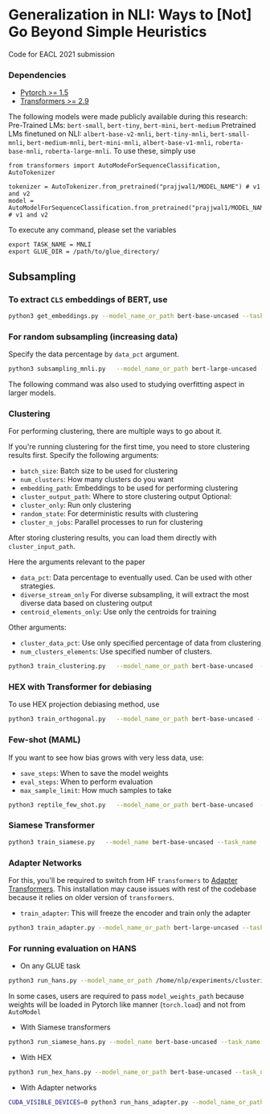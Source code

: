 # Generalization in NLI: Ways to [Not] Go Beyond Simple Heuristics
Code for EACL 2021 submission


### Dependencies
- [Pytorch >= 1.5](https://github.com/pytorch/pytorch)
- [Transformers >= 2.9](https://github.com/huggingface/transformers)


The following models were made publicly available during this research:
Pre-Trained LMs: `bert-small`, `bert-tiny`, `bert-mini`, `bert-medium`
Pretrained LMs finetuned on NLI: `albert-base-v2-mnli`, `bert-tiny-mnli`, `bert-small-mnli`, `bert-medium-mnli`, `bert-mini-mnli`, `albert-base-v1-mnli`, `roberta-base-mnli`, `roberta-large-mnli`. To use these, simply use

```
from transformers import AutoModeForSequenceClassification, AutoTokenizer

tokenizer = AutoTokenizer.from_pretrained("prajjwal1/MODEL_NAME") # v1 and v2
model = AutoModelForSequenceClassification.from_pretrained("prajjwal1/MODEL_NAME") # v1 and v2
```
To execute any command, please set the variables
```
export TASK_NAME = MNLI
export GLUE_DIR = /path/to/glue_directory/
```

## Subsampling

### To extract `CLS` embeddings of BERT, use 
```bash
python3 get_embeddings.py --model_name_or_path bert-base-uncased --task_name $TASK_NAME --data_dir $GLUE_DIR/$TASK_NAME --max_seq_len 128 --per_device_train_batch_size 512 --output_dir /home/nlp/experiments/
```

### For random subsampling (increasing data)
Specify the data percentage by `data_pct` argument.

```bash
python3 subsampling_mnli.py   --model_name_or_path bert-large-uncased --task_name   --do_eval  --data_dir /home/nlp/data/glue_data//   --max_seq_length 80  --per_device_train_batch_size 256   --learning_rate 2e-5   --num_train_epochs 50.0   --output_dir /home/nlp/experiments/overfitting/bert_large  --fp16 --data_pct 0.01 --do_train --evaluate_during_training --eval_steps 8 --overwrite_output_dir --per_device_eval_batch_size 512
```

The following command was also used to studying overfitting aspect in larger models.

### Clustering

For performing clustering, there are multiple ways to go about it.

If you're running clustering for the first time, you need to store clustering results first. Specify the following arguments:
- `batch_size`: Batch size to be used for clustering
- `num_clusters`: How many clusters do you want
- `embedding_path`: Embeddings to be used for performing clustering
- `cluster_output_path`: Where to store clustering output
Optional:
- `cluster_only`: Run only clustering
- `random_state`: For deterministic results with clustering
- `cluster_n_jobs`: Parallel processes to run for clustering

After storing clustering results, you can load them directly with `cluster_input_path`.

Here the arguments relevant to the paper
- `data_pct`: Data percentage to eventually used. Can be used with other strategies.
- `diverse_stream_only` For diverse subsampling, it will extract the most diverse data based on clustering output
- `centroid_elements_only`: Use only the centroids for training

Other arguments:
- `cluster_data_pct`: Use only specified percentage of data from clustering
- `num_clusters_elements`: Use specified number of clusters. 

```bash
python3 train_clustering.py   --model_name_or_path bert-base-uncased  --task_name $TASK_NAME   --do_train   --do_eval   --data_dir $GLUEDIR/$TASK_NAME   --max_seq_length 128   --per_device_train_batch_size 384   --learning_rate 2e-5   --num_train_epochs 3.0   --output_dir /home/nlp/experiments/clustering/diverse_stream/100_pct  --fp16  --use_diverse_stream --data_pct 100 --cluster_input_path /home/nlp/experiments/cluster_output.pth --per_device_eval_batch_size 384 --overwrite_output_dir
```

### HEX with Transformer for debiasing
To use HEX projection debiasing method, use

```bash
python3 train_orthogonal.py   --model_name_or_path bert-base-uncased --task_name $TASK_NAME --data_dir $GLUE_DIR/$TASK_NAME   --max_seq_len 80 --output_dir /home/nlp/experiments/orthogonal/trials/  --dataloader_drop_last --evaluate_during_training --eval_steps 25 --lamb 0.0001 --per_device_train_batch_size 384 --per_device_eval_batch_size 384 --do_train --do_eval
```

### Few-shot (MAML)
If you want to see how bias grows with very less data, use:
- `save_steps`: When to save the model weights
- `eval_steps`: When to perform evaluation
- `max_sample_limit`: How much samples to take

```bash
python3 reptile_few_shot.py   --model_name_or_path bert-base-uncased  --do_train  --do_eval --max_seq_length 80   --per_device_train_batch_size 2  --learning_rate 2e-5  --output_dir /home/nlp/experiments/meta/bert_base/   --per_device_eval_batch_size 4096 --data_dir /home/nlp/data/glue_data/MNLI --task_name mnli --eval_steps=100 --save_steps=1024 --num_train_epochs=1 --max_sample_limit 2048 --step_size=2e-5
```

### Siamese Transformer

```bash
python3 train_siamese.py   --model_name bert-base-uncased --task_name    --do_eval   --data_dir /home/nlp/data/glue_data//   --max_seq_length 60   --per_device_train_batch_size 512  --learning_rate 2e-5  --num_train_epochs 1.0   --output_dir /home/nlp/experiments/siamese/bert_base --per_device_eval_batch_size 512 --do_train --fp16 --config_name bert-base-uncased --tokenizer_name bert-base-uncased
```

### Adapter Networks
For this, you'll be required to switch from HF `transformers` to [Adapter Transformers](https://github.com/Adapter-Hub/adapter-transformers). This installation may cause issues with rest of the codebase because it relies on older version of `transformers`.
- `train_adapter`: This will freeze the encoder and train only the adapter

```bash
python3 train_adapter.py --model_name_or_path bert-large-uncased --task_name    --do_eval   --data_dir /home/nlp/data/glue_data//   --max_seq_length 80   --per_device_train_batch_size 256 --learning_rate 2e-5  --num_train_epochs 1.0   --output_dir /home/nlp/experiments/adapter_big/epoch_1   --fp16 --per_device_eval_batch_size 128 --do_train --adapter_config pfeiffer --train_adapter
```

### For running evaluation on HANS

- On any GLUE task
```bash
python3 run_hans.py --model_name_or_path /home/nlp/experiments/clustering/diverse_stream/100_pct --task_name hans --do_eval --data_dir=/home/nlp/data/glue_data/hans --max_seq_length 128 --per_device_eval_batch_size 1024 --output_dir=/home/nlp/experiments/clustering/diverse_stream/seed7/100_pct/ --tokenizer_name bert-base-uncased
```

In some cases, users are required to pass `model_weights_path` because weights will be loaded in Pytorch like manner (`torch.load`) and not from `AutoModel`

- With Siamese transformers

```bash
python3 run_siamese_hans.py --model_name bert-base-uncased --task_name hans --do_eval --data_dir=/home/nlp/data/glue_data/hans --max_seq_length 128 --per_device_eval_batch_size 4096 --output_dir=/home/nlp/experiments/siamese/hans --model_weights_path=/home/nlp/experiments/siamese/epoch_4/ --config_name bert-base-uncased --tokenizer_name bert-base-uncased
```

- With HEX

```bash
python3 run_hex_hans.py --model_name_or_path bert-base-uncased --task_name hans --do_eval --data_dir=/home/nlp/data/glue_data/hans --max_seq_length 128 --per_device_eval_batch_size 384 --output_dir=/home/nlp/experiments/sbert/frozen_bert_base/ --model_weights_path /home/nlp/experiments/$PATH
```

- With Adapter networks

```bash
CUDA_VISIBLE_DEVICES=0 python3 run_hans_adapter.py --model_name_or_path bert-base-uncased --task_name hans --do_eval --data_dir=/home/nlp/data/glue_data/hans --max_seq_length 128 --per_device_eval_batch_size 4096 --output_dir=/home/nlp/experiments/adapters/epoch_6 --load_task_adapter /home/nlp/experiments/adapters/epoch_6/mnli
```
